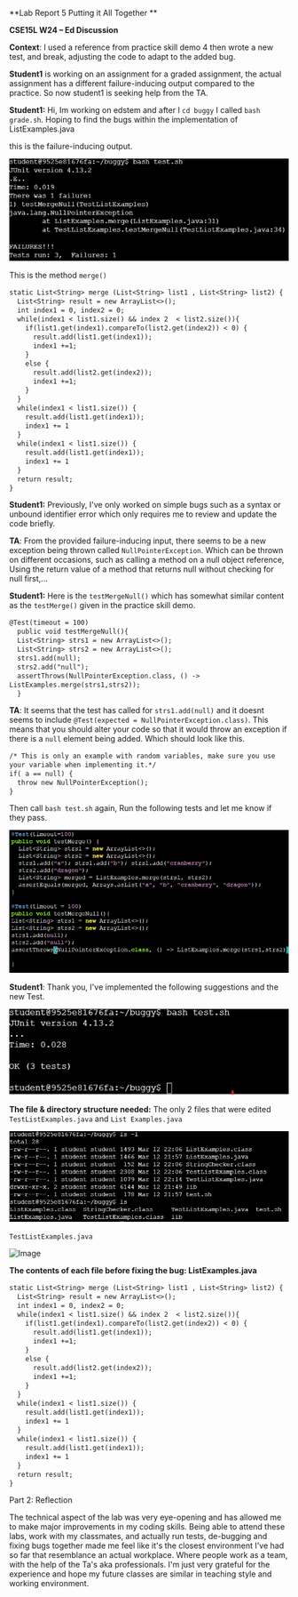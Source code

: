**Lab Report 5 Putting it All Together **

**CSE15L W24
–
Ed Discussion**

**Context**: I used a reference from practice skill demo 4 then wrote a new test, and break, adjusting the code to adapt to the added bug. 

**Student1** is working on an assignment for a graded assignment, the actual assignment has a different failure-inducing output compared to the practice. So now student1 is seeking help from the TA.

**Student1:** Hi, Im working on edstem and after I ```cd buggy``` I called ```bash grade.sh```. Hoping to find the bugs within the implementation of ListExamples.java

this is the failure-inducing output.

![Image](lab556.png)

This is the method ```merge()```

```
static List<String> merge (List<String> list1 , List<String> list2) {
  List<String> result = new ArrayList<>();
  int index1 = 0, index2 = 0;
  while(index1 < list1.size() && index 2  < list2.size()){
    if(list1.get(index1).compareTo(list2.get(index2)) < 0) {
      result.add(list1.get(index1));
      index1 +=1;
    }
    else {
      result.add(list2.get(index2));
      index1 +=1;
    }
  }
  while(index1 < list1.size()) {
    result.add(list1.get(index1));
    index1 += 1
  }
  while(index1 < list1.size()) {
    result.add(list1.get(index1));
    index1 += 1
  }
  return result;
}

```

**Student1:** Previously, I've only worked on simple bugs such as a syntax or unbound identifier error which only requires me to review and update the code briefly.

**TA**: From the provided failure-inducing input, there seems to be a new exception being thrown called ```NullPointerException```. Which can be thrown on different occasions, such as calling a method on a null object reference, Using the return value of a method that returns null without checking for null first,...

**Student1:** Here is the ```testMergeNull()``` which has somewhat similar content as the ```testMerge()``` given in the practice skill demo.

```
@Test(timeout = 100)
  public void testMergeNull(){
  List<String> strs1 = new ArrayList<>();
  List<String> strs2 = new ArrayList<>();
  strs1.add(null);
  strs2.add("null");
  assertThrows(NullPointerException.class, () -> ListExamples.merge(strs1,strs2));
  }
```

**TA**: It seems that the test has called for ```strs1.add(null)``` and it doesnt seems to include ```@Test(expected = NullPointerException.class)```. This means that you should alter your code so that it would throw an exception if there is a ```null``` element being added. Which should look like this.

```
/* This is only an example with random variables, make sure you use your variable when implementing it.*/
if( a == null) {
  throw new NullPointerException();
}
```

Then call ```bash test.sh``` again, Run the following tests and let me know if they pass.

![Image](lab553.png)

**Student1**: Thank you, I've implemented the following suggestions and the new Test.

![Image](lab552.png)

**The file & directory structure needed:** The only 2 files that were edited ```TestListExamples.java``` and ```List Examples.java```

![Image](lab554.png)


```TestListExamples.java```

![Image](lab555.png)

**The contents of each file before fixing the bug: ListExamples.java**

```
static List<String> merge (List<String> list1 , List<String> list2) {
  List<String> result = new ArrayList<>();
  int index1 = 0, index2 = 0;
  while(index1 < list1.size() && index 2  < list2.size()){
    if(list1.get(index1).compareTo(list2.get(index2)) < 0) {
      result.add(list1.get(index1));
      index1 +=1;
    }
    else {
      result.add(list2.get(index2));
      index1 +=1;
    }
  }
  while(index1 < list1.size()) {
    result.add(list1.get(index1));
    index1 += 1
  }
  while(index1 < list1.size()) {
    result.add(list1.get(index1));
    index1 += 1
  }
  return result;
}
```




Part 2: Reflection 

The technical aspect of the lab was very eye-opening and has allowed me to make major improvements in my coding skills. Being able to attend these labs, work with my classmates, and actually run tests, de-bugging and fixing bugs together made me feel like it's the closest environment I've had so far that resemblance an actual workplace. Where people work as a team, with the help of the Ta's aka professionals. I'm just very grateful for the experience and hope my future classes are similar in teaching style and working environment. 




